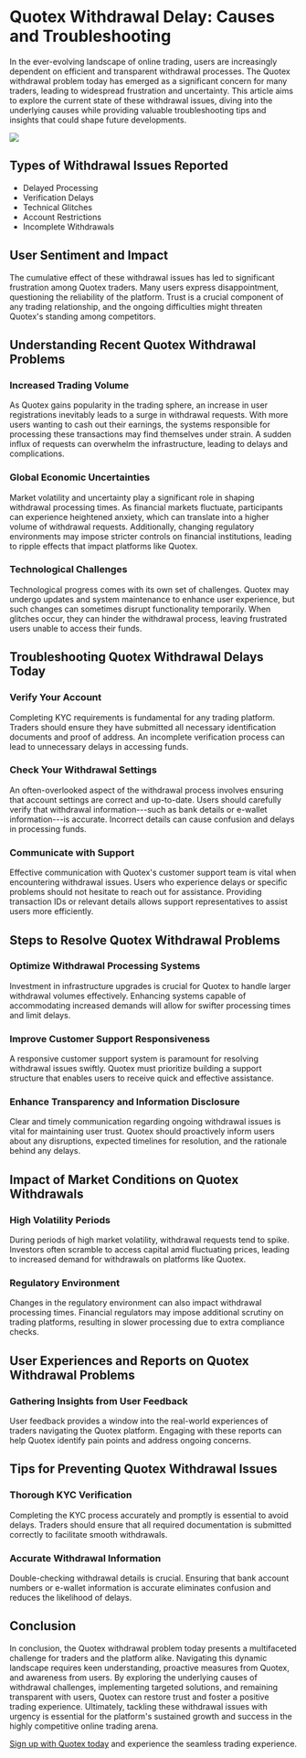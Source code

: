 # Quotex Withdrawal Delay: Causes and Troubleshooting

In the ever-evolving landscape of online trading, users are increasingly
dependent on efficient and transparent withdrawal processes. The Quotex
withdrawal problem today has emerged as a significant concern for many
traders, leading to widespread frustration and uncertainty. This article
aims to explore the current state of these withdrawal issues, diving
into the underlying causes while providing valuable troubleshooting tips
and insights that could shape future developments.

[![](https://static.quotex.io/files/4_en/300_250.jpg)](https://traff.sbs/brokerqxlid)

## Types of Withdrawal Issues Reported

-   Delayed Processing
-   Verification Delays
-   Technical Glitches
-   Account Restrictions
-   Incomplete Withdrawals

## User Sentiment and Impact

The cumulative effect of these withdrawal issues has led to significant
frustration among Quotex traders. Many users express disappointment,
questioning the reliability of the platform. Trust is a crucial
component of any trading relationship, and the ongoing difficulties
might threaten Quotex\'s standing among competitors.

## Understanding Recent Quotex Withdrawal Problems

### Increased Trading Volume

As Quotex gains popularity in the trading sphere, an increase in user
registrations inevitably leads to a surge in withdrawal requests. With
more users wanting to cash out their earnings, the systems responsible
for processing these transactions may find themselves under strain. A
sudden influx of requests can overwhelm the infrastructure, leading to
delays and complications.

### Global Economic Uncertainties

Market volatility and uncertainty play a significant role in shaping
withdrawal processing times. As financial markets fluctuate,
participants can experience heightened anxiety, which can translate into
a higher volume of withdrawal requests. Additionally, changing
regulatory environments may impose stricter controls on financial
institutions, leading to ripple effects that impact platforms like
Quotex.

### Technological Challenges

Technological progress comes with its own set of challenges. Quotex may
undergo updates and system maintenance to enhance user experience, but
such changes can sometimes disrupt functionality temporarily. When
glitches occur, they can hinder the withdrawal process, leaving
frustrated users unable to access their funds.

## Troubleshooting Quotex Withdrawal Delays Today

### Verify Your Account

Completing KYC requirements is fundamental for any trading platform.
Traders should ensure they have submitted all necessary identification
documents and proof of address. An incomplete verification process can
lead to unnecessary delays in accessing funds.

### Check Your Withdrawal Settings

An often-overlooked aspect of the withdrawal process involves ensuring
that account settings are correct and up-to-date. Users should carefully
verify that withdrawal information---such as bank details or e-wallet
information---is accurate. Incorrect details can cause confusion and
delays in processing funds.

### Communicate with Support

Effective communication with Quotex\'s customer support team is vital
when encountering withdrawal issues. Users who experience delays or
specific problems should not hesitate to reach out for assistance.
Providing transaction IDs or relevant details allows support
representatives to assist users more efficiently.

## Steps to Resolve Quotex Withdrawal Problems

### Optimize Withdrawal Processing Systems

Investment in infrastructure upgrades is crucial for Quotex to handle
larger withdrawal volumes effectively. Enhancing systems capable of
accommodating increased demands will allow for swifter processing times
and limit delays.

### Improve Customer Support Responsiveness

A responsive customer support system is paramount for resolving
withdrawal issues swiftly. Quotex must prioritize building a support
structure that enables users to receive quick and effective assistance.

### Enhance Transparency and Information Disclosure

Clear and timely communication regarding ongoing withdrawal issues is
vital for maintaining user trust. Quotex should proactively inform users
about any disruptions, expected timelines for resolution, and the
rationale behind any delays.

## Impact of Market Conditions on Quotex Withdrawals

### High Volatility Periods

During periods of high market volatility, withdrawal requests tend to
spike. Investors often scramble to access capital amid fluctuating
prices, leading to increased demand for withdrawals on platforms like
Quotex.

### Regulatory Environment

Changes in the regulatory environment can also impact withdrawal
processing times. Financial regulators may impose additional scrutiny on
trading platforms, resulting in slower processing due to extra
compliance checks.

## User Experiences and Reports on Quotex Withdrawal Problems

### Gathering Insights from User Feedback

User feedback provides a window into the real-world experiences of
traders navigating the Quotex platform. Engaging with these reports can
help Quotex identify pain points and address ongoing concerns.

## Tips for Preventing Quotex Withdrawal Issues

### Thorough KYC Verification

Completing the KYC process accurately and promptly is essential to avoid
delays. Traders should ensure that all required documentation is
submitted correctly to facilitate smooth withdrawals.

### Accurate Withdrawal Information

Double-checking withdrawal details is crucial. Ensuring that bank
account numbers or e-wallet information is accurate eliminates confusion
and reduces the likelihood of delays.

## Conclusion

In conclusion, the Quotex withdrawal problem today presents a
multifaceted challenge for traders and the platform alike. Navigating
this dynamic landscape requires keen understanding, proactive measures
from Quotex, and awareness from users. By exploring the underlying
causes of withdrawal challenges, implementing targeted solutions, and
remaining transparent with users, Quotex can restore trust and foster a
positive trading experience. Ultimately, tackling these withdrawal
issues with urgency is essential for the platform\'s sustained growth
and success in the highly competitive online trading arena.

[Sign up with Quotex today](\%22https://traff.sbs/brokerqxsignup\%22)
and experience the seamless trading experience.

